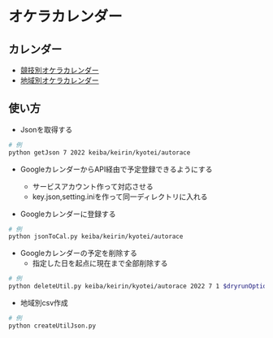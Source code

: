 # オケラカレンダー
## カレンダー
- [競技別オケラカレンダー](https://dialoguedaisuki.github.io/gambleCalendar/)
- [地域別オケラカレンダー]()

## 使い方
- Jsonを取得する
```bash
# 例
python getJson 7 2022 keiba/keirin/kyotei/autorace
```

- GoogleカレンダーからAPI経由で予定登録できるようにする
  - サービスアカウント作って対応させる
  - key.json,setting.iniを作って同一ディレクトリに入れる

- Googleカレンダーに登録する
```bash
# 例
python jsonToCal.py keiba/keirin/kyotei/autorace
```

- Googleカレンダーの予定を削除する
  - 指定した日を起点に現在まで全部削除する
```bash
# 例
python deleteUtil.py keiba/keirin/kyotei/autorace 2022 7 1 $dryrunOption
```

- 地域別csv作成
```bash
# 例
python createUtilJson.py
```